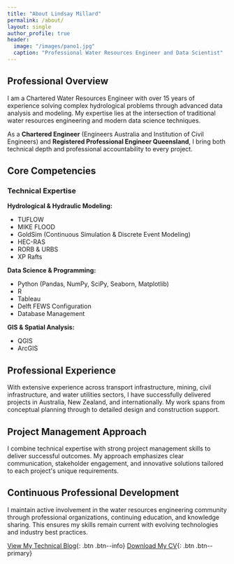 ```yaml
---
title: "About Lindsay Millard"
permalink: /about/
layout: single
author_profile: true
header:
  image: "/images/pano1.jpg"
  caption: "Professional Water Resources Engineer and Data Scientist"
---
```


## Professional Overview

I am a Chartered Water Resources Engineer with over 15 years of experience solving complex hydrological problems through advanced data analysis and modeling. My expertise lies at the intersection of traditional water resources engineering and modern data science techniques.

As a **Chartered Engineer** (Engineers Australia and Institution of Civil Engineers) and **Registered Professional Engineer Queensland**, I bring both technical depth and professional accountability to every project.

## Core Competencies

### Technical Expertise

**Hydrological & Hydraulic Modeling:**
- TUFLOW
- MIKE FLOOD
- GoldSim (Continuous Simulation & Discrete Event Modeling)
- HEC-RAS
- RORB & URBS
- XP Rafts

**Data Science & Programming:**
- Python (Pandas, NumPy, SciPy, Seaborn, Matplotlib)
- R
- Tableau
- Delft FEWS Configuration
- Database Management

**GIS & Spatial Analysis:**
- QGIS
- ArcGIS

## Professional Experience

With extensive experience across transport infrastructure, mining, civil infrastructure, and water utilities sectors, I have successfully delivered projects in Australia, New Zealand, and internationally. My work spans from conceptual planning through to detailed design and construction support.

## Project Management Approach

I combine technical expertise with strong project management skills to deliver successful outcomes. My approach emphasizes clear communication, stakeholder engagement, and innovative solutions tailored to each project's unique requirements.

## Continuous Professional Development

I maintain active involvement in the water resources engineering community through professional organizations, continuing education, and knowledge sharing. This ensures my skills remain current with evolving technologies and industry best practices.

[View My Technical Blog](/datascience/){: .btn .btn--info}
[Download My CV](#){: .btn .btn--primary}
